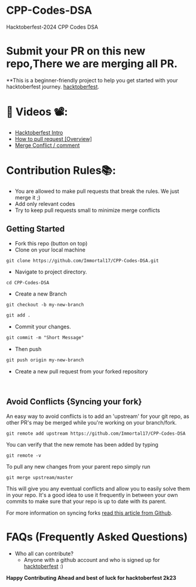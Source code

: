 # CPP-Codes-DSA

Hacktoberfest-2024 CPP Codes DSA

# Submit your PR on this new repo,There we are merging all PR.

\*\*This is a beginner-friendly project to help you get started with your hacktoberfest journey.
[hacktoberfest](https://hacktoberfest.digitalocean.com/).

# 📌 Videos 📽️:

- [Hacktoberfest Intro](https://www.youtube.com/watch?v=mq_FIHdxmIk)
- [How to pull request [Overview]](https://youtu.be/DIj2q02gvKs)
- [Merge Conflict / comment](https://youtu.be/zOx5PJTY8CI)

# Contribution Rules📚:

- You are allowed to make pull requests that break the rules. We just merge it ;)
- Add only relevant codes
- Try to keep pull requests small to minimize merge conflicts

## Getting Started

- Fork this repo (button on top)
- Clone on your local machine

```terminal
git clone https://github.com/Immortal17/CPP-Codes-DSA.git
```

- Navigate to project directory.

```terminal
cd CPP-Codes-DSA
```

- Create a new Branch

```markdown
git checkout -b my-new-branch
```

```markdown
git add .
```

- Commit your changes.

```markdown
git commit -m "Short Message"
```

- Then push

```markdown
git push origin my-new-branch
```

- Create a new pull request from your forked repository

<br>

## Avoid Conflicts {Syncing your fork}

An easy way to avoid conflicts is to add an 'upstream' for your git repo, as other PR's may be merged while you're working on your branch/fork.

```terminal
git remote add upstream https://github.com/Immortal17/CPP-Codes-DSA
```

You can verify that the new remote has been added by typing

```terminal
git remote -v
```

To pull any new changes from your parent repo simply run

```terminal
git merge upstream/master
```

This will give you any eventual conflicts and allow you to easily solve them in your repo. It's a good idea to use it frequently in between your own commits to make sure that your repo is up to date with its parent.

For more information on syncing forks [read this article from Github](https://help.github.com/articles/syncing-a-fork/).

# FAQs (Frequently Asked Questions)

- Who all can contribute?
  - Anyone with a github account and who is signed up for
    [hacktoberfest](https://hacktoberfest.digitalocean.com/) :)

**Happy Contributing Ahead and best of luck for hacktoberfest 2k23**

